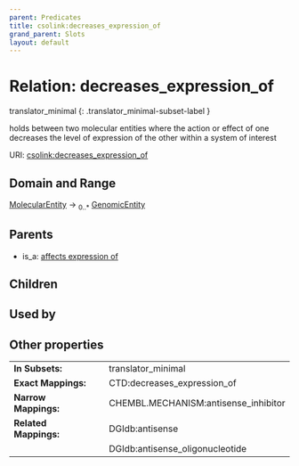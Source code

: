 ```yaml
---
parent: Predicates
title: csolink:decreases_expression_of
grand_parent: Slots
layout: default
---
```


# Relation: decreases_expression_of

translator_minimal
{: .translator_minimal-subset-label }


holds between two molecular entities where the action or effect of one decreases the level of expression of the other within a system of interest

URI: [csolink:decreases_expression_of](https://w3id.org/csolink/vocab/decreases_expression_of)

## Domain and Range

[MolecularEntity](MolecularEntity.md) ->  <sub>0..*</sub> [GenomicEntity](GenomicEntity.md)

## Parents

 *  is_a: [affects expression of](affects_expression_of.md)

## Children


## Used by


## Other properties

|  |  |  |
| --- | --- | --- |
| **In Subsets:** | | translator_minimal |
| **Exact Mappings:** | | CTD:decreases_expression_of |
| **Narrow Mappings:** | | CHEMBL.MECHANISM:antisense_inhibitor |
| **Related Mappings:** | | DGIdb:antisense |
|  | | DGIdb:antisense_oligonucleotide |

